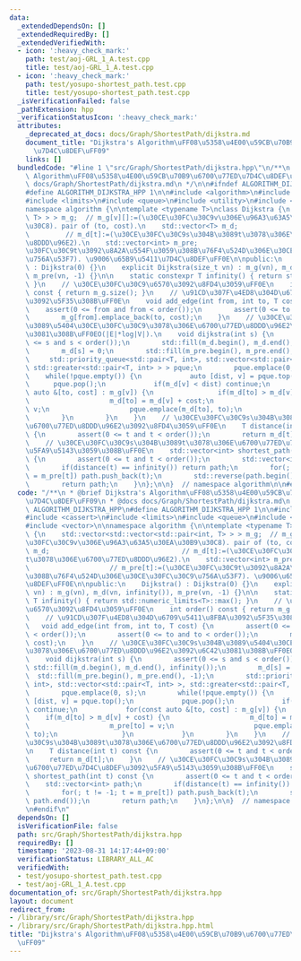 ```yaml
---
data:
  _extendedDependsOn: []
  _extendedRequiredBy: []
  _extendedVerifiedWith:
  - icon: ':heavy_check_mark:'
    path: test/aoj-GRL_1_A.test.cpp
    title: test/aoj-GRL_1_A.test.cpp
  - icon: ':heavy_check_mark:'
    path: test/yosupo-shortest_path.test.cpp
    title: test/yosupo-shortest_path.test.cpp
  _isVerificationFailed: false
  _pathExtension: hpp
  _verificationStatusIcon: ':heavy_check_mark:'
  attributes:
    _deprecated_at_docs: docs/Graph/ShortestPath/dijkstra.md
    document_title: "Dijkstra's Algorithm\uFF08\u5358\u4E00\u59CB\u70B9\u6700\u77ED\
      \u7D4C\u8DEF\uFF09"
    links: []
  bundledCode: "#line 1 \"src/Graph/ShortestPath/dijkstra.hpp\"\n/**\n * @brief Dijkstra's\
    \ Algorithm\uFF08\u5358\u4E00\u59CB\u70B9\u6700\u77ED\u7D4C\u8DEF\uFF09\n * @docs\
    \ docs/Graph/ShortestPath/dijkstra.md\n */\n\n#ifndef ALGORITHM_DIJKSTRA_HPP\n\
    #define ALGORITHM_DIJKSTRA_HPP 1\n\n#include <algorithm>\n#include <cassert>\n\
    #include <limits>\n#include <queue>\n#include <utility>\n#include <vector>\n\n\
    namespace algorithm {\n\ntemplate <typename T>\nclass Dijkstra {\n    std::vector<std::vector<std::pair<int,\
    \ T> > > m_g;  // m_g[v][]:=(\u30CE\u30FC\u30C9v\u306E\u96A3\u63A5\u30EA\u30B9\
    \u30C8). pair of (to, cost).\n    std::vector<T> m_d;                        \
    \         // m_d[t]:=(\u30CE\u30FC\u30C9s\u304B\u3089t\u3078\u306E\u6700\u77ED\
    \u8DDD\u96E2).\n    std::vector<int> m_pre;                             // m_pre[t]:=(\u30CE\
    \u30FC\u30C9t\u3092\u8A2A\u554F\u3059\u308B\u76F4\u524D\u306E\u30CE\u30FC\u30C9\
    \u756A\u53F7). \u9006\u65B9\u5411\u7D4C\u8DEF\uFF0E\n\npublic:\n    Dijkstra()\
    \ : Dijkstra(0) {}\n    explicit Dijkstra(size_t vn) : m_g(vn), m_d(vn, infinity()),\
    \ m_pre(vn, -1) {}\n\n    static constexpr T infinity() { return std::numeric_limits<T>::max();\
    \ }\n    // \u30CE\u30FC\u30C9\u6570\u3092\u8FD4\u3059\uFF0E\n    int order()\
    \ const { return m_g.size(); }\n    // \u91CD\u307F\u4ED8\u304D\u6709\u5411\u8FBA\
    \u3092\u5F35\u308B\uFF0E\n    void add_edge(int from, int to, T cost) {\n    \
    \    assert(0 <= from and from < order());\n        assert(0 <= to and to < order());\n\
    \        m_g[from].emplace_back(to, cost);\n    }\n    // \u30CE\u30FC\u30C9s\u304B\
    \u3089\u5404\u30CE\u30FC\u30C9\u3078\u306E\u6700\u77ED\u8DDD\u96E2\u3092\u6C42\
    \u3081\u308B\uFF0EO(|E|*log|V|).\n    void dijkstra(int s) {\n        assert(0\
    \ <= s and s < order());\n        std::fill(m_d.begin(), m_d.end(), infinity());\n\
    \        m_d[s] = 0;\n        std::fill(m_pre.begin(), m_pre.end(), -1);\n   \
    \     std::priority_queue<std::pair<T, int>, std::vector<std::pair<T, int> >,\
    \ std::greater<std::pair<T, int> > > pque;\n        pque.emplace(0, s);\n    \
    \    while(!pque.empty()) {\n            auto [dist, v] = pque.top();\n      \
    \      pque.pop();\n            if(m_d[v] < dist) continue;\n            for(const\
    \ auto &[to, cost] : m_g[v]) {\n                if(m_d[to] > m_d[v] + cost) {\n\
    \                    m_d[to] = m_d[v] + cost;\n                    m_pre[to] =\
    \ v;\n                    pque.emplace(m_d[to], to);\n                }\n    \
    \        }\n        }\n    }\n    // \u30CE\u30FC\u30C9s\u304B\u3089t\u3078\u306E\
    \u6700\u77ED\u8DDD\u96E2\u3092\u8FD4\u3059\uFF0E\n    T distance(int t) const\
    \ {\n        assert(0 <= t and t < order());\n        return m_d[t];\n    }\n\
    \    // \u30CE\u30FC\u30C9s\u304B\u3089t\u3078\u306E\u6700\u77ED\u7D4C\u8DEF\u3092\
    \u5FA9\u5143\u3059\u308B\uFF0E\n    std::vector<int> shortest_path(int t) const\
    \ {\n        assert(0 <= t and t < order());\n        std::vector<int> path;\n\
    \        if(distance(t) == infinity()) return path;\n        for(; t != -1; t\
    \ = m_pre[t]) path.push_back(t);\n        std::reverse(path.begin(), path.end());\n\
    \        return path;\n    }\n};\n\n}  // namespace algorithm\n\n#endif\n"
  code: "/**\n * @brief Dijkstra's Algorithm\uFF08\u5358\u4E00\u59CB\u70B9\u6700\u77ED\
    \u7D4C\u8DEF\uFF09\n * @docs docs/Graph/ShortestPath/dijkstra.md\n */\n\n#ifndef\
    \ ALGORITHM_DIJKSTRA_HPP\n#define ALGORITHM_DIJKSTRA_HPP 1\n\n#include <algorithm>\n\
    #include <cassert>\n#include <limits>\n#include <queue>\n#include <utility>\n\
    #include <vector>\n\nnamespace algorithm {\n\ntemplate <typename T>\nclass Dijkstra\
    \ {\n    std::vector<std::vector<std::pair<int, T> > > m_g;  // m_g[v][]:=(\u30CE\
    \u30FC\u30C9v\u306E\u96A3\u63A5\u30EA\u30B9\u30C8). pair of (to, cost).\n    std::vector<T>\
    \ m_d;                                 // m_d[t]:=(\u30CE\u30FC\u30C9s\u304B\u3089\
    t\u3078\u306E\u6700\u77ED\u8DDD\u96E2).\n    std::vector<int> m_pre;         \
    \                    // m_pre[t]:=(\u30CE\u30FC\u30C9t\u3092\u8A2A\u554F\u3059\
    \u308B\u76F4\u524D\u306E\u30CE\u30FC\u30C9\u756A\u53F7). \u9006\u65B9\u5411\u7D4C\
    \u8DEF\uFF0E\n\npublic:\n    Dijkstra() : Dijkstra(0) {}\n    explicit Dijkstra(size_t\
    \ vn) : m_g(vn), m_d(vn, infinity()), m_pre(vn, -1) {}\n\n    static constexpr\
    \ T infinity() { return std::numeric_limits<T>::max(); }\n    // \u30CE\u30FC\u30C9\
    \u6570\u3092\u8FD4\u3059\uFF0E\n    int order() const { return m_g.size(); }\n\
    \    // \u91CD\u307F\u4ED8\u304D\u6709\u5411\u8FBA\u3092\u5F35\u308B\uFF0E\n \
    \   void add_edge(int from, int to, T cost) {\n        assert(0 <= from and from\
    \ < order());\n        assert(0 <= to and to < order());\n        m_g[from].emplace_back(to,\
    \ cost);\n    }\n    // \u30CE\u30FC\u30C9s\u304B\u3089\u5404\u30CE\u30FC\u30C9\
    \u3078\u306E\u6700\u77ED\u8DDD\u96E2\u3092\u6C42\u3081\u308B\uFF0EO(|E|*log|V|).\n\
    \    void dijkstra(int s) {\n        assert(0 <= s and s < order());\n       \
    \ std::fill(m_d.begin(), m_d.end(), infinity());\n        m_d[s] = 0;\n      \
    \  std::fill(m_pre.begin(), m_pre.end(), -1);\n        std::priority_queue<std::pair<T,\
    \ int>, std::vector<std::pair<T, int> >, std::greater<std::pair<T, int> > > pque;\n\
    \        pque.emplace(0, s);\n        while(!pque.empty()) {\n            auto\
    \ [dist, v] = pque.top();\n            pque.pop();\n            if(m_d[v] < dist)\
    \ continue;\n            for(const auto &[to, cost] : m_g[v]) {\n            \
    \    if(m_d[to] > m_d[v] + cost) {\n                    m_d[to] = m_d[v] + cost;\n\
    \                    m_pre[to] = v;\n                    pque.emplace(m_d[to],\
    \ to);\n                }\n            }\n        }\n    }\n    // \u30CE\u30FC\
    \u30C9s\u304B\u3089t\u3078\u306E\u6700\u77ED\u8DDD\u96E2\u3092\u8FD4\u3059\uFF0E\
    \n    T distance(int t) const {\n        assert(0 <= t and t < order());\n   \
    \     return m_d[t];\n    }\n    // \u30CE\u30FC\u30C9s\u304B\u3089t\u3078\u306E\
    \u6700\u77ED\u7D4C\u8DEF\u3092\u5FA9\u5143\u3059\u308B\uFF0E\n    std::vector<int>\
    \ shortest_path(int t) const {\n        assert(0 <= t and t < order());\n    \
    \    std::vector<int> path;\n        if(distance(t) == infinity()) return path;\n\
    \        for(; t != -1; t = m_pre[t]) path.push_back(t);\n        std::reverse(path.begin(),\
    \ path.end());\n        return path;\n    }\n};\n\n}  // namespace algorithm\n\
    \n#endif\n"
  dependsOn: []
  isVerificationFile: false
  path: src/Graph/ShortestPath/dijkstra.hpp
  requiredBy: []
  timestamp: '2023-08-31 14:17:44+09:00'
  verificationStatus: LIBRARY_ALL_AC
  verifiedWith:
  - test/yosupo-shortest_path.test.cpp
  - test/aoj-GRL_1_A.test.cpp
documentation_of: src/Graph/ShortestPath/dijkstra.hpp
layout: document
redirect_from:
- /library/src/Graph/ShortestPath/dijkstra.hpp
- /library/src/Graph/ShortestPath/dijkstra.hpp.html
title: "Dijkstra's Algorithm\uFF08\u5358\u4E00\u59CB\u70B9\u6700\u77ED\u7D4C\u8DEF\
  \uFF09"
---
```

<!-- ---
title: Dijkstra's Algorithm（単一始点最短経路）
documentation_of: //src/Graph/dijkstra.hpp
--- -->
